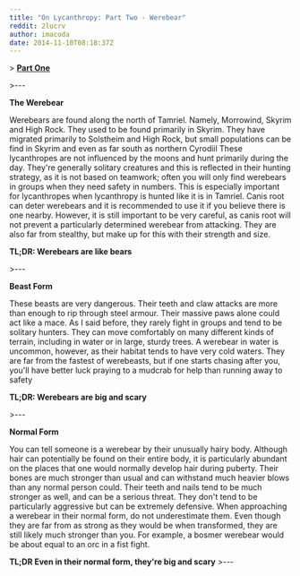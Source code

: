 ```yaml
---
title: "On Lycanthropy: Part Two - Werebear"
reddit: 2lucrv
author: imacoda
date: 2014-11-10T08:18:37Z
---
```


&gt; [**Part One**](http://www.reddit.com/r/teslore/comments/2jz37s/on_lycanthropy_part_one_introduction/)

&gt;---

**The Werebear**


Werebears are found along the north of Tamriel. Namely, Morrowind, Skyrim and High Rock. They used to be found primarily in Skyrim. They have migrated primarily to Solstheim and High Rock, but small populations can be find in Skyrim and even as far south as northern Cyrodiil These lycanthropes are not influenced by the moons and hunt primarily during the day. They're generally solitary creatures and this is reflected in their hunting strategy, as it is not based on teamwork; often you will only find werebears in groups when they need safety in numbers. This is especially important for lycanthropes when lycanthropy is hunted like it is in Tamriel. Canis root can deter werebears and it is recommended to use it if you believe there is one nearby. However, it is still important to be very careful, as canis root will not prevent a particularly determined werebear from attacking. They are also far from stealthy, but make up for this with their strength and size. 

**TL;DR: Werebears are like bears**

&gt;---

**Beast Form**

These beasts are very dangerous. Their teeth and claw attacks are more than enough to rip through steel armour. Their massive paws alone could act like a mace. As I said before, they rarely fight in groups and tend to be solitary hunters. They can move comfortably on many different kinds of terrain, including in water or in large, sturdy trees. A werebear in water is uncommon, however, as their habitat tends to have very cold waters. They are far from the fastest of werebeasts, but if one starts chasing after you, you'll have better luck praying to a mudcrab for help than running away to safety

**TL;DR: Werebears are big and scary**

&gt;---

**Normal Form**

You can tell someone is a werebear by their unusually hairy body. Although hair can potentially be found on their entire body, it is particularly abundant on the places that one would normally develop hair during puberty. Their bones are much stronger than usual and can withstand much heavier blows than any normal person could. Their teeth and nails tend to be much stronger as well, and can be a serious threat. They don't tend to be particularly aggressive but can be extremely defensive. When approaching a werebear in their normal form, do not underestimate them. Even though they are far from as strong as they would be when transformed, they are still likely much stronger than you. For example, a bosmer werebear would be about equal to an orc in a fist fight. 

**TL;DR Even in their normal form, they're big and scary**
&gt;---
